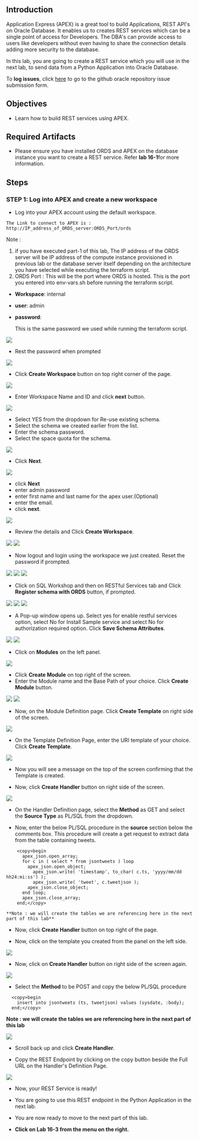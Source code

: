 ## Introduction

Application Express (APEX) is a great tool to build Applications, REST API's on Oracle Database. It enables us to creates REST services which can be a single point of access for Developers. The DBA's can provide access to users like developers without even having to share the connection details adding more security to the database.

In this lab, you are going to create a REST service which you will use in the next lab, to send data from a Python Application into Oracle Database.


To **log issues**, click [here](https://github.com/oracle/learning-library/issues/new) to go to the github oracle repository issue submission form.

## Objectives

- Learn how to build REST services using APEX.

## Required Artifacts

- Please ensure you have installed ORDS and APEX on the database instance you want to create a REST service. Refer **lab 16-1**for more information.


## Steps

### **STEP 1: Log into APEX and create a new workspace**

- Log into your APEX account using the default workspace.

```
The Link to connect to APEX is : http://IP_address_of_ORDS_server:ORDS_Port/ords
```
Note :
  1. if you have executed part-1 of this lab, The IP address of the ORDS server will be IP address of the compute instance provisioned in previous lab or the database server itself depending on the architecture you have selected while executing the terraform script.
  2. ORDS Port : This will be the port where ORDS is hosted. This is the port you entered into env-vars.sh before running the terraform script.
  
  - **Workspace**: internal
  - **user**: admin
  - **password**: <DB sys password>
    
    This is the same password we used while running the terraform script.

![](./images/apex/apex-1.png " ")

- Rest the password when prompted

![](./images/apex/apex-2.png " ")

- Click **Create Workspace** button on top right corner of the page.

![](./images/apex/apex-3.png " ")

- Enter Workspace Name and ID and click **next** button.

![](./images/apex/workspace-1.png " ")

- Select YES from the dropdown for Re-use existing schema.
- Select the schema we created earlier from the list.
- Enter the schema password.
- Select the space quota for the schema.

![](./images/apex/workspace-2.png " ")

- Click **Next**.

![](./images/apex/workspace-3.png " ")

- click **Next**
- enter admin password
- enter first name and last name for the apex user.(Optional)
- enter the email.
- click **next**.

![](./images/apex/workspace-4.png " ")

- Review the details and Click **Create Workspace**.

![](./images/apex/workspace-5.png " ")
![](./images/apex/workspace-6.png " ")

- Now logout and login using the workspace we just created. Reset the password if prompted.

![](./images/apex/workspace-7.png " ")
![](./images/apex/workspace-8.png " ")
![](./images/apex/workspace-9.png " ")

- Click on SQL Workshop  and then on RESTful Services tab and Click **Register schema with ORDS**  button, if prompted.

![](./images/apex/Picture300-8.png " ")
![](./images/apex/Picture300-9.png " ")
![](./images/apex/Picture300-7-1.png " ")

- A Pop-up window opens up. Select yes for enable restful services option, select  No for Install Sample service and select No for authorization required option. Click **Save Schema Attributes**.

![](./images/apex/enable_rest_2.png " ")
![](./images/apex/enable_rest.png " ")


- Click on **Modules** on the left panel.

![](./images/apex/Picture300-10.png " ")

- Click **Create Module** on top right of the screen.
- Enter the Module name and the Base Path of your choice. Click **Create Module** button.

![](./images/apex/Picture300-11.png " ")
![](./images/apex/create_module.png " ")

- Now, on the Module Definition page. Click **Create Template** on right side of the screen.

![](./images/apex/create_template.png " ")

- On the Template Definition Page, enter the URI template of your choice. Click **Create Template**.

![](./images/apex/Picture300-13.png " ")

- Now you will see a message on the top of the screen confirming that the Template is created.

- Now, click **Create Handler** button on right side of the screen.

![](./images/apex/create_handler.png " ")

- On the Handler Definition page, select the **Method** as GET and select the **Source Type** as PL/SQL from the dropdown.

-  Now, enter the below PL/SQL procedure in the **source** section below the comments box. This procedure will create a get request to extract data from the table containing tweets.

```
    <copy>begin
      apex_json.open_array;
      for c in ( select * from jsontweets ) loop
        apex_json.open_object;
          apex_json.write( 'timestamp', to_char( c.ts, 'yyyy/mm/dd hh24:mi:ss') );
          apex_json.write( 'tweet', c.tweetjson );
        apex_json.close_object;
      end loop;
      apex_json.close_array;
    end;</copy>
```

    **Note : we will create the tables we are referencing here in the next part of this lab**

- Now, click **Create Handler** button on top right of the page.

- Now, click on the template you created from the panel on the left side.

![](./images/apex/Picture300-16.png " ")

- Now, click on **Create Handler** button on right side of the screen again.

![](./images/apex/Picture300-18.png " ")

- Select the **Method** to be POST and copy the below PL/SQL procedure

```
  <copy>begin
    insert into jsontweets (ts, tweetjson) values (sysdate, :body);
  end;</copy>
```

   **Note : we will create the tables we are referencing here in the next part of this lab**

![](./images/apex/Post_request_apex.png " ")

- Scroll back up and click **Create Handler**.

- Copy the REST Endpoint by clicking on the copy button beside the Full URL on the Handler's Definition Page. 

![](./images/apex/Picture300-19.png " ")

- Now, your REST Service is ready!

- You are going to use this REST endpoint in the Python Application in the next lab.


- You are now ready to move to the next part of this lab.
- **Click on Lab 16-3 from the menu on the right.**

